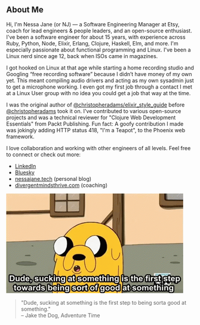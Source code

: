 ## About Me

Hi, I'm Nessa Jane (or NJ) — a Software Engineering Manager at Etsy, coach for lead engineers & people leaders, and an open-source enthusiast. I've been a software engineer for about 15 years, with experience across Ruby, Python, Node, Elixir, Erlang, Clojure, Haskell, Elm, and more. I'm especially passionate about functional programming and Linux. I've been a Linux nerd since age 12, back when ISOs came in magazines.

I got hooked on Linux at that age while starting a home recording studio and Googling “free recording software” because I didn’t have money of my own yet. This meant compiling audio drivers and acting as my own sysadmin just to get a microphone working. I even got my first job through a contact I met at a Linux User group with no idea you could get a job that way at the time.

I was the original author of [@christopheradams/elixir_style_guide](https://github.com/christopheradams/elixir_style_guide) before [@christopheradams](https://github.com/christopheradams) took it on. I've contributed to various open-source projects and was a technical reviewer for "Clojure Web Development Essentials" from Packt Publishing. Fun fact: A goofy contribution I made was jokingly adding HTTP status 418, "I'm a Teapot", to the Phoenix web framework.

I love collaboration and working with other engineers of all levels. Feel free to connect or check out more:
- [LinkedIn](https://linkedin.com/in/divergentmindsthrive)
- [Bluesky](https://bsky.app/profile/nessamurmur.bsky.social)
- [nessajane.tech](https://nessajane.tech) (personal blog)
- [divergentmindsthrive.com](https://divergentmindsthrive.com) (coaching)

![gif of Jake the Dog from Adventure Time saying Dude, sucking at something is the first step to being sorta good at something.](imgs/jake.gif)
> "Dude, sucking at something is the first step to being sorta good at something."  
> – Jake the Dog, Adventure Time
